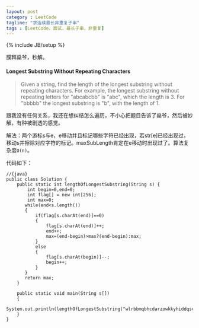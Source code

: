 ```yaml
---
layout: post
category : LeetCode
tagline: "求连续最长非重复子串"
tags : [LeetCode，面试，最长子串，非重复]
---
```

{% include JB/setup %}

膜拜燊爷，秒解。



<h4 id="LongestSubstringWithoutRepeatingCharacters">Longest Substring Without Repeating Characters</h4>

>Given a string, find the length of the longest substring without repeating characters. For example, the longest substring without repeating letters for "abcabcbb" is "abc", which the length is 3. For "bbbbb" the longest substring is "b", with the length of 1.

跟我没有任何关系，我还在想纠结怎么遍历，不小心把题目告诉了燊爷，然后被妙解，有种被剧透的感觉。

解法：两个游标s与e，e移动并且标记哪些字符已经出现，若str[e]已经出现过，移动s并擦除对应字符的标记。maxSubLength肯定在e移动时出现过了。算法复杂度`O(n)`。

代码如下：

	//{java}
	public class Solution {
	    public static int lengthOfLongestSubstring(String s) {
	        int begin=0,end=0;
	        int flag[] = new int[256];
	        int max=0;
	       while(end<s.length())
	       {
	           if(flag[s.charAt(end)]==0)
	           {
	               flag[s.charAt(end)]++;
	               end++;
	               max=(end-begin)>max?(end-begin):max;
	           }
	           else
	           {
	               flag[s.charAt(begin)]--;
	               begin++;
	           }
	       }
	       return max;
	    }
	
	    public static void main(String s[])
	    {
	    	System.out.println(lengthOfLongestSubstring("wlrbbmqbhcdarzowkkyhiddqscdxrjmowfrxsjybldbefsarcbynecdyggxxpklorellnmpapqfwkhopkmco"));
	    }
	}















